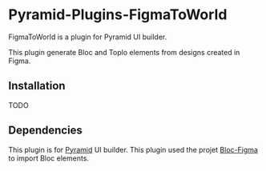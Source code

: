 # Pyramid-Plugins-FigmaToWorld

FigmaToWorld is a plugin for Pyramid UI builder.

This plugin generate Bloc and Toplo elements from designs created in Figma.

## Installation

TODO

## Dependencies

This plugin is for [Pyramid](https://github.com/OpenSmock/Pyramid) UI builder.
This plugin used the projet [Bloc-Figma](https://github.com/OpenSmock/Bloc-Figma) to import Bloc elements.
